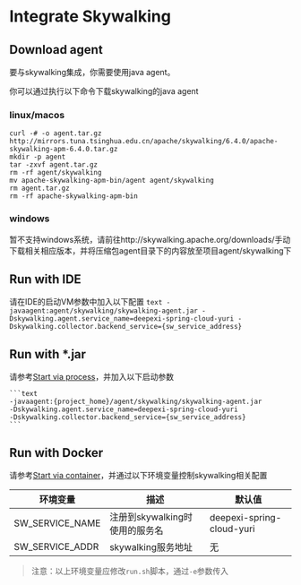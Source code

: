 # Integrate Skywalking

## Download agent

要与skywalking集成，你需要使用java agent。

你可以通过执行以下命令下载skywalking的java agent

### linux/macos

```shell
curl -# -o agent.tar.gz http://mirrors.tuna.tsinghua.edu.cn/apache/skywalking/6.4.0/apache-skywalking-apm-6.4.0.tar.gz 
mkdir -p agent
tar -zxvf agent.tar.gz
rm -rf agent/skywalking
mv apache-skywalking-apm-bin/agent agent/skywalking
rm agent.tar.gz
rm -rf apache-skywalking-apm-bin
```

### windows

暂不支持windows系统，请前往http://skywalking.apache.org/downloads/手动下载相关相应版本，并将压缩包agent目录下的内容放至项目agent/skywalking下

## Run with IDE

请在IDE的启动VM参数中加入以下配置
    ```text
    -javaagent:agent/skywalking/skywalking-agent.jar
    -Dskywalking.agent.service_name=deepexi-spring-cloud-yuri
    -Dskywalking.collector.backend_service={sw_service_address}
    ```

## Run with *.jar

请参考[Start via process](quickly_start.md#start-via-process)，并加入以下启动参数

    ```text
    -javaagent:{project_home}/agent/skywalking/skywalking-agent.jar
    -Dskywalking.agent.service_name=deepexi-spring-cloud-yuri
    -Dskywalking.collector.backend_service={sw_service_address}
    ```

## Run with Docker

请参考[Start via container](quickly_start.md#start-via-container)，并通过以下环境变量控制skywalking相关配置

|**环境变量**|**描述**|**默认值**|
|--|--|--|
|SW_SERVICE_NAME|注册到skywalking时使用的服务名|deepexi-spring-cloud-yuri|
|SW_SERVICE_ADDR|skywalking服务地址|无|

> 注意：以上环境变量应修改`run.sh`脚本，通过`-e`参数传入
